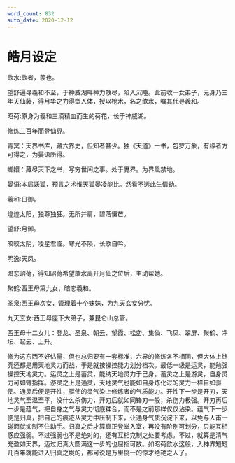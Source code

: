 ```yaml
---
word_count: 832
auto_date: 2020-12-12
---
```


# 皓月设定

歆水:歆者，羡也。

望舒遍寻羲和不至，于神威湖畔神力散尽，陷入沉睡。此前收一女弟子，元身乃三年天仙藤，得月华之力得塑人体，授以枪术，名之歆水，嘱其代寻羲和。

昭荷:原身为羲和三滴精血而生的荷花，长于神威湖。

修炼三百年而登仙界。

青冥：天界书库，藏六界史，但知者甚少。独《天道》一书，包罗万象，有缘者方可得之，为晏语所得。

嫏嬛：藏尽天下之书，写穷世间之事。处于魔界。为界凰禁地。

晏语:本届妖狐，预言之术惟天狐晏凌能比。然看不透此生情劫。

羲和:日御。

煌煌太阳，独尊独狂。无所并肩，碧落慑芒。

望舒:月御。

皎皎太阴，凌星君临。寒光不陨，长歌自吟。

明逸:天凤。

暗恋昭荷，得知昭荷希望歆水离开月仙之位后，主动帮她。

聚鹤:西王母第九女，暗恋羲和。

圣泉:西王母次女，管理着十个妹妹，为九天玄女分忧。

九天玄女:西王母座下大弟子，兼昆仑山总管。

西王母十二女儿：登龙、圣泉、朝云、望霞、松峦、集仙、飞凤、翠屏、聚鹤、净坛、起云、上升。

修为这东西不好估量，但也总归要有一套标准，六界的修炼各不相同，但大体上终究还都是用天地灵力而战，于是就按操控能力划分档次。最低一级是运灵，能勉强操控天地灵力。运灵之上是蓄灵，能纳天地灵力于己身。蓄灵之上是游灵，自身灵力可如臂指挥。游灵之上是通灵，天地灵气也能如自身炼化过的灵力一样自如驱使。通灵后便是开性，驱使的灵气染上修炼者的气质能力。开性下一步是开刃，天地灵气至温至平，没什么杀伤力，开刃后就如同锋刃一般，杀伤力极强。开刃再后一步是蕴气，把自身之气与灵力彻底糅合，而不是之前那样仅仅沾染。蕴气下一步便是归真，把自己的痕迹从灵力中压制下来，让通身气质沉淀下来，以免与人甫一碰面就抑制不住动手。归真之后才算真正登堂入室，再没有阶别可划分，只能互相感应强弱。不过强弱也不是绝对的，还有互相克制之处要考虑。不过，就算是清气充盈如天界，迈过归真大圆满这一步的也屈指可数。如昭荷歆水这般，入神界短短几百年就能进入归真之境的，都可说是万里挑一的惊才绝艳之人了。
